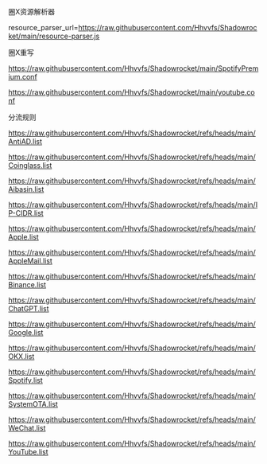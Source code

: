 圈X资源解析器

resource_parser_url=https://raw.githubusercontent.com/Hhvvfs/Shadowrocket/main/resource-parser.js

圈X重写

https://raw.githubusercontent.com/Hhvvfs/Shadowrocket/main/SpotifyPremium.conf

https://raw.githubusercontent.com/Hhvvfs/Shadowrocket/main/youtube.conf

分流规则

https://raw.githubusercontent.com/Hhvvfs/Shadowrocket/refs/heads/main/AntiAD.list

https://raw.githubusercontent.com/Hhvvfs/Shadowrocket/refs/heads/main/Coinglass.list

https://raw.githubusercontent.com/Hhvvfs/Shadowrocket/refs/heads/main/Aibasin.list

https://raw.githubusercontent.com/Hhvvfs/Shadowrocket/refs/heads/main/IP-CIDR.list

https://raw.githubusercontent.com/Hhvvfs/Shadowrocket/refs/heads/main/Apple.list

https://raw.githubusercontent.com/Hhvvfs/Shadowrocket/refs/heads/main/AppleMail.list

https://raw.githubusercontent.com/Hhvvfs/Shadowrocket/refs/heads/main/Binance.list

https://raw.githubusercontent.com/Hhvvfs/Shadowrocket/refs/heads/main/ChatGPT.list

https://raw.githubusercontent.com/Hhvvfs/Shadowrocket/refs/heads/main/Google.list

https://raw.githubusercontent.com/Hhvvfs/Shadowrocket/refs/heads/main/OKX.list

https://raw.githubusercontent.com/Hhvvfs/Shadowrocket/refs/heads/main/Spotify.list

https://raw.githubusercontent.com/Hhvvfs/Shadowrocket/refs/heads/main/SystemOTA.list

https://raw.githubusercontent.com/Hhvvfs/Shadowrocket/refs/heads/main/WeChat.list

https://raw.githubusercontent.com/Hhvvfs/Shadowrocket/refs/heads/main/YouTube.list
